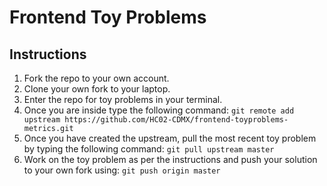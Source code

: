 # Frontend Toy Problems 

## Instructions
1. Fork the repo to your own account.
2. Clone your own fork to your laptop.
3. Enter the repo for toy problems in your terminal.
4. Once you are inside type the following command: 
    `git remote add upstream https://github.com/HC02-CDMX/frontend-toyproblems-metrics.git`
5. Once you have created the upstream, pull the most recent toy problem by typing the following command:
    `git pull upstream master`
6. Work on the toy problem as per the instructions and push your solution to your own fork using:
    `git push origin master`